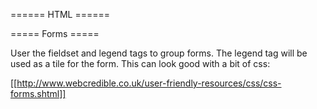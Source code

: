 ====== HTML ======

===== Forms =====

User the fieldset and legend tags to group forms.  The legend tag will be used as a tile for the form.  This can look good with a bit of css:

[[http://www.webcredible.co.uk/user-friendly-resources/css/css-forms.shtml]]
